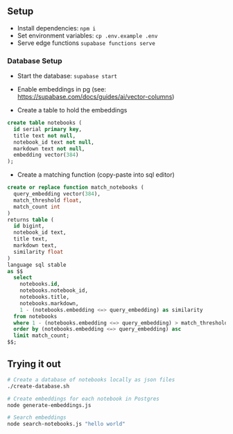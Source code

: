 
## Setup

- Install dependencies: `npm i`
- Set environment variables: `cp .env.example .env`
- Serve edge functions `supabase functions serve`

### Database Setup

- Start the database: `supabase start`

- Enable embeddings in pg (see: https://supabase.com/docs/guides/ai/vector-columns)

- Create a table to hold the embeddings

```sql
create table notebooks (
  id serial primary key,
  title text not null,
  notebook_id text not null,
  markdown text not null,
  embedding vector(384)
);
```

- Create a matching function (copy-paste into sql editor)

```sql
create or replace function match_notebooks (
  query_embedding vector(384),
  match_threshold float,
  match_count int
)
returns table (
  id bigint,
  notebook_id text,
  title text,
  markdown text,
  similarity float
)
language sql stable
as $$
  select
    notebooks.id,
    notebooks.notebook_id,
    notebooks.title,
    notebooks.markdown,
    1 - (notebooks.embedding <=> query_embedding) as similarity
  from notebooks
  where 1 - (notebooks.embedding <=> query_embedding) > match_threshold
  order by (notebooks.embedding <=> query_embedding) asc
  limit match_count;
$$;
```


## Trying it out

```sh
# Create a database of notebooks locally as json files
./create-database.sh

# Create embeddings for each notebook in Postgres
node generate-embeddings.js

# Search embeddings
node search-notebooks.js "hello world"
```
